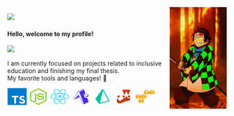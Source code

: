 <img align="right" width=26% src="tanjiro-transition.gif"/>

<div align="left">  
  
  ![](https://komarev.com/ghpvc/?username=azevgabriel&color=006bed)
  
  <h4> Hello, welcome to my profile! </h4>
  <img height="180em" src="https://github-readme-stats.vercel.app/api/top-langs/?username=azevgabriel&layout=compact&langs_count=6"/>
  <p>I am currently focused on projects related to inclusive education and finishing my final thesis. <br> My favorite tools and languages! 🧑‍</p>

  
  <div style="display: inline_block">
    <img align="center" alt="TypeScript" height="40" width="45" src="https://github.com/devicons/devicon/blob/master/icons/typescript/typescript-original.svg">
    <img align="center" alt="Nodejs" height="40" width="45" src="https://github.com/devicons/devicon/blob/master/icons/nodejs/nodejs-original.svg" />
    <img align="center" alt="ReactJS" height="40" width="45" src="https://github.com/devicons/devicon/blob/master/icons/react/react-original.svg">
    <img align="center" alt="Expo" height="40" width="45" src="https://github.com/vscode-icons/vscode-icons/blob/master/icons/file_type_expo.svg">
    <img align="center" alt="Prisma" height="40" width="45" src="https://github.com/PKief/vscode-material-icon-theme/blob/main/icons/prisma.svg">
    <img align="center" alt="Jest" height="40" width="45" src="https://github.com/vscode-icons/vscode-icons/blob/master/icons/file_type_jest.svg">
    <img align="center" alt="Amazon" height="40" width="45" src="https://github.com/devicons/devicon/blob/master/icons/amazonwebservices/amazonwebservices-original.svg">   
  </div>
</div>
